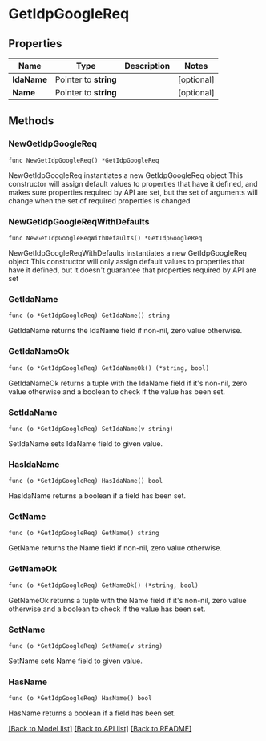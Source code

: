 # GetIdpGoogleReq

## Properties

Name | Type | Description | Notes
------------ | ------------- | ------------- | -------------
**IdaName** | Pointer to **string** |  | [optional] 
**Name** | Pointer to **string** |  | [optional] 

## Methods

### NewGetIdpGoogleReq

`func NewGetIdpGoogleReq() *GetIdpGoogleReq`

NewGetIdpGoogleReq instantiates a new GetIdpGoogleReq object
This constructor will assign default values to properties that have it defined,
and makes sure properties required by API are set, but the set of arguments
will change when the set of required properties is changed

### NewGetIdpGoogleReqWithDefaults

`func NewGetIdpGoogleReqWithDefaults() *GetIdpGoogleReq`

NewGetIdpGoogleReqWithDefaults instantiates a new GetIdpGoogleReq object
This constructor will only assign default values to properties that have it defined,
but it doesn't guarantee that properties required by API are set

### GetIdaName

`func (o *GetIdpGoogleReq) GetIdaName() string`

GetIdaName returns the IdaName field if non-nil, zero value otherwise.

### GetIdaNameOk

`func (o *GetIdpGoogleReq) GetIdaNameOk() (*string, bool)`

GetIdaNameOk returns a tuple with the IdaName field if it's non-nil, zero value otherwise
and a boolean to check if the value has been set.

### SetIdaName

`func (o *GetIdpGoogleReq) SetIdaName(v string)`

SetIdaName sets IdaName field to given value.

### HasIdaName

`func (o *GetIdpGoogleReq) HasIdaName() bool`

HasIdaName returns a boolean if a field has been set.

### GetName

`func (o *GetIdpGoogleReq) GetName() string`

GetName returns the Name field if non-nil, zero value otherwise.

### GetNameOk

`func (o *GetIdpGoogleReq) GetNameOk() (*string, bool)`

GetNameOk returns a tuple with the Name field if it's non-nil, zero value otherwise
and a boolean to check if the value has been set.

### SetName

`func (o *GetIdpGoogleReq) SetName(v string)`

SetName sets Name field to given value.

### HasName

`func (o *GetIdpGoogleReq) HasName() bool`

HasName returns a boolean if a field has been set.


[[Back to Model list]](../README.md#documentation-for-models) [[Back to API list]](../README.md#documentation-for-api-endpoints) [[Back to README]](../README.md)


